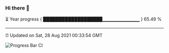 ### Hi there 👋

⏳ Year progress { ███████████████████▁▁▁▁▁▁▁▁▁▁▁ } 65.49 %

---

⏰ Updated on Sat, 28 Aug 2021 00:33:54 GMT

![Progress Bar CI](https://github.com/liununu/liununu/workflows/Progress%20Bar%20CI/badge.svg)
